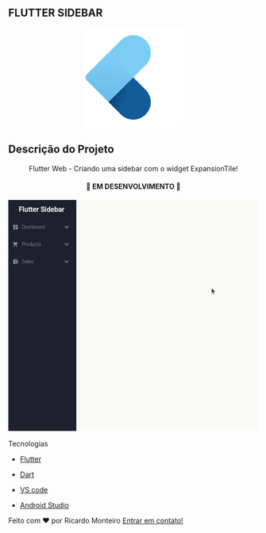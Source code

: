 
## FLUTTER SIDEBAR

<p align="center">
   <img  alt="Logo" title="#myflutterproject" src="github/logo.svg"  width="200" />
</p>

## Descrição do Projeto
<p align="center">Flutter Web - Criando uma sidebar com o widget ExpansionTile!</p>


<h4 align="center"> 
	🚧  EM DESENVOLVIMENTO  🚧
</h4>



<p align="center">

  <img  src="github/sideBarGif.gif">
</p>

Tecnologias

-  [Flutter](https://flutter.dev/)
-  [Dart](https://dart.dev/)
-  [VS code](https://code.visualstudio.com/)

-  [Android Studio](https://developer.android.com/studio)



Feito com ♥ por Ricardo Monteiro  [Entrar em contato!](https://www.linkedin.com/in/ricardohmonteiro/)